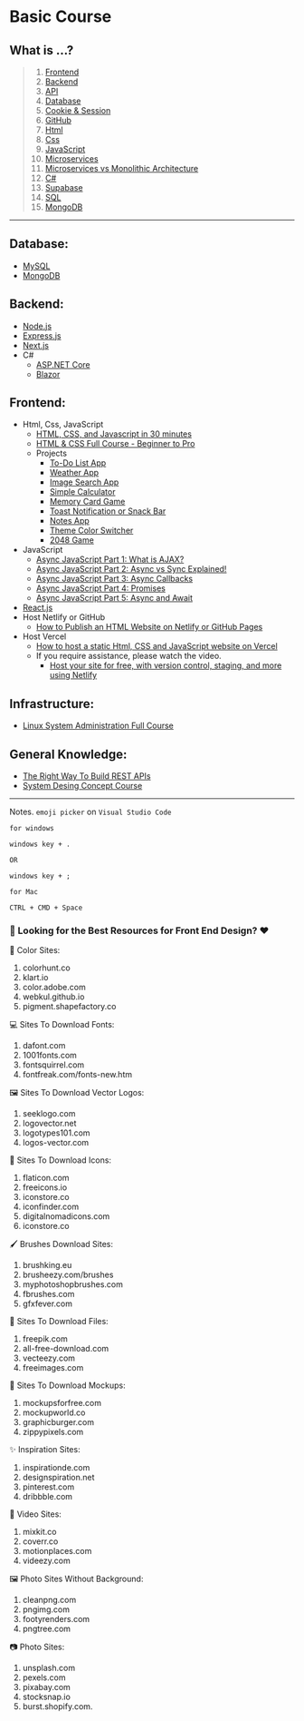# Basic Course

## What is ...?
> 1. [Frontend](https://youtu.be/WG5ikvJ2TKA?si=a4SXsoyG089Ll1yB)
> 2. [Backend](https://youtu.be/XBu54nfzxAQ?si=fN9y0qgQgl_nS34e)
> 3. [API](https://www.youtube.com/watch?v=s7wmiS2mSXY)
> 4. [Database](https://youtu.be/j09EQ-xlh88)
> 5. [Cookie & Session](https://www.youtube.com/watch?v=K4UKj5htg-E)
> 6. [GitHub](https://www.youtube.com/watch?v=4lkrx2U9f6I)
> 7. [Html](https://www.youtube.com/watch?v=salY_Sm6mv4)
> 8. [Css](https://www.youtube.com/watch?v=OEV8gMkCHXQ)
> 9. [JavaScript](https://www.youtube.com/watch?v=DHjqpvDnNGE)
> 10. [Microservices](https://youtu.be/lL_j7ilk7rc)
> 11. [Microservices vs Monolithic Architecture](https://youtu.be/6-Wu178sOEE?si=qacGQubnhsCc5_3M)
> 12. [C#](https://youtu.be/BcMQavJd-tY)
> 13. [Supabase](https://youtu.be/zBZgdTb-dns)
> 14. [SQL](https://youtu.be/zsjvFFKOm3c)
> 15. [MongoDB](https://www.youtube.com/watch?v=-bt_y4Loofg)

------------

## Database:
- [MySQL](https://youtu.be/5OdVJbNCSso)
- [MongoDB](https://youtu.be/c2M-rlkkT5o)

## Backend:
- [Node.js](https://youtu.be/32M1al-Y6Ag)
- [Express.js](https://www.youtube.com/watch?v=nH9E25nkk3I)
- [Next.js](https://youtu.be/Y6KDk5iyrYE)
- C#
  - [ASP.NET Core](https://youtu.be/9y64R5-8APM)
  - [Blazor](https://youtu.be/QXxNlpjnulI)

## Frontend:
- Html, Css, JavaScript
  - [HTML, CSS, and Javascript in 30 minutes](https://youtu.be/_GTMOmRrqkU?si=RNm4rZTmI33kD_oi)
  - [HTML & CSS Full Course - Beginner to Pro](https://youtu.be/G3e-cpL7ofc?si=gF5n7myTIUvilGL6)
  - Projects
    -  [To-Do List App](https://youtu.be/G0jO8kUrg-I?si=XBk3CXxxQWr86wWJ)
    - [Weather App](https://youtu.be/MIYQR-Ybrn4?si=taCxzcau8u1DA8f4)
    - [Image Search App](https://youtu.be/oaliV2Dp7WQ?si=Q_W8W5Cds2vxiiJr)
    - [Simple Calculator](https://youtu.be/HQCLzqhiT2w?si=2xUJWqBrSxCVMT05)
    - [Memory Card Game](https://youtu.be/M0egyNvsN-Y?si=s7ng9pyBrxPP-jcT)
    - [Toast Notification or Snack Bar](https://youtu.be/mkNITfM1gm8?si=aGMonSSewbZftuHu)
    - [Notes App](https://youtu.be/n3U4jFbp05M?si=HmMkQiiiP1-lO4uN)
    - [Theme Color Switcher](https://youtu.be/3Qr6-WHtIRc?si=F1rTGaSeAZVt7Jeq)
    - [2048 Game](https://youtu.be/XM2n1gu4530?si=x9SBpzvoCLLye1Qj)
- JavaScript
  - [Async JavaScript Part 1: What is AJAX?](https://www.youtube.com/watch?v=wdvruTuWvW8)
  - [Async JavaScript Part 2: Async vs Sync Explained!](https://www.youtube.com/watch?v=wYRw8f-wrco)
  - [Async JavaScript Part 3: Async Callbacks](https://www.youtube.com/watch?v=3SxxbyWUmVE)
  - [Async JavaScript Part 4: Promises](https://www.youtube.com/watch?v=slIJj-zbs_M)
  - [Async JavaScript Part 5: Async and Await](https://www.youtube.com/watch?v=2MJnTmoAdwI)
- [React.js](https://www.youtube.com/watch?v=lAFbKzO-fss)
- Host Netlify or GitHub
  - [How to Publish an HTML Website on Netlify or GitHub Pages](https://www.freecodecamp.org/news/publish-your-website-netlify-github/)
- Host Vercel
  - [How to host a static Html, CSS and JavaScript website on Vercel](https://youtu.be/WM8ICbqTQJw)
  - If you require assistance, please watch the video.
    - [Host your site for free, with version control, staging, and more using Netlify](https://youtu.be/i9qCmQ2EeUA?si=oFYx3khIP9HKMCHu)

## Infrastructure:
- [Linux System Administration Full Course](https://www.youtube.com/watch?v=UCr04qIB7uc)

## General Knowledge:
- [The Right Way To Build REST APIs](https://www.youtube.com/watch?v=CVBpYfPKGlE)
- [System Desing Concept Course](https://youtu.be/F2FmTdLtb_4?si=PMCky0ZeWbwYyL07)



------------


Notes. `emoji picker` on `Visual Studio Code`
```
for windows

windows key + .

OR

windows key + ;

for Mac

CTRL + CMD + Space
```

### 🎨 Looking for the Best Resources for Front End Design? ❤️


🌈 Color Sites:
1. colorhunt.co
2. klart.io
3. color.adobe.com
4. webkul.github.io
5. pigment.shapefactory.co 

💻 Sites To Download Fonts:
1. dafont.com
2. 1001fonts.com 
3. fontsquirrel.com
4. fontfreak.com/fonts-new.htm

🖼️ Sites To Download Vector Logos:
1. seeklogo.com
2. logovector.net
3. logotypes101.com
4. logos-vector.com

🔵 Sites To Download Icons:
1. flaticon.com
2. freeicons.io
3. iconstore.co
4. iconfinder.com
5. digitalnomadicons.com
6. iconstore.co

🖌️ Brushes Download Sites:
1. brushking.eu
2. brusheezy.com/brushes
3. myphotoshopbrushes.com
4. fbrushes.com
5. gfxfever.com

📁 Sites To Download Files:
1. freepik.com
2. all-free-download.com
3. vecteezy.com
4. freeimages.com

📸 Sites To Download Mockups:
1. mockupsforfree.com
2. mockupworld.co
3. graphicburger.com
4. zippypixels.com

✨ Inspiration Sites:
1. inspirationde.com
2. designspiration.net
3. pinterest.com
4. dribbble.com

🎥 Video Sites:
1. mixkit.co
2. coverr.co
3. motionplaces.com
4. videezy.com

🖼️ Photo Sites Without Background:
1. cleanpng.com
2. pngimg.com
3. footyrenders.com
4. pngtree.com

📷 Photo Sites:
1. unsplash.com
2. pexels.com
3. pixabay.com
4. stocksnap.io
5. burst.shopify.com.

